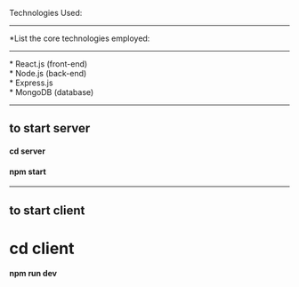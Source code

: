 
Technologies Used:
<hr>
*List the core technologies employed:<hr>
* React.js (front-end)<br>
* Node.js (back-end)<br>
* Express.js <br>
* MongoDB (database)<br>


<hr>

<h2>to start server</h2>
<h4>cd server</h1>
<h4>npm start</h4>
<hr>
<h2>to start client</h2>
<h1>cd client </h1>
<h4>npm run dev</h4>

